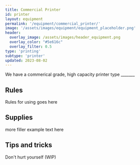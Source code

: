 ```yaml
---
title: Commercial Printer
id: printer
layout: equipment
permalink: '/equipment/commercial_printer/'
image: '/assets/images/equipment/equipment_placeholder.png'
header:
  overlay_image: /assets/images/header_equipment.png
  overlay_color: "#5e616c"
  overlay_filter: 0.5
type: 'printing'
subtype: 'printer'
updated: 2023-08-02
---
```


We have a commerical grade, high capacity printer type _______

## Rules

Rules for using goes here

## Supplies

more filler example text here

## Tips and tricks
Don't hurt yourself (WIP)
